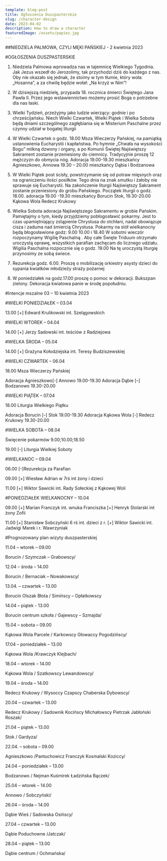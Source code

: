 ```yaml
---
template: blog-post
title: Ogłoszenia Duszpasterskie
slug: /character-design
date: 2023-04-02
description: How to draw a character
featuredImage: /assets/papiez.jpg
---
```

##NIEDZIELA PALMOWA, CZYLI MĘKI PAŃSKIEJ  - 2 kwietnia 2023                                   

#OGŁOSZENIA DUSZPASTERSKIE

1. Niedziela Palmowa wprowadza nas w tajemnicę Wielkiego Tygodnia. Jak Jezus wszedł do Jerozolimy, tak przychodzi dziś do każdego z nas. Oby nie okazało się jednak, że stoimy w tym tłumie, który woła: „Hosanna”, a za chwilę będzie wołał: „Na krzyż w Nim”! 

2. W dzisiejszą niedzielę,  przypada 18. rocznica śmierci Świętego Jana Pawła II. Przez jego wstawiennictwo możemy prosić Boga o potrzebne dla nas łaski. 

3. Wielki Tydzień,  przeżyjmy jako ludzie wierzący: godnie i po chrześcijańsku. Niech Wielki Czwartek, Wielki Piątek i Wielka Sobota będą dniami szczególnego zagłębiania się w Misterium Paschalne przez czynny udział w bogatej liturgii

4. W Wielki Czwartek o godz. 18.00   Msza Wieczerzy Pańskiej, na pamiątką ustanowienia Eucharystii i kapłaństwa. Po hymnie „Chwała na wysokości Bogu” milkną dzwony i organy, a po Komunii Świętej Najświętszy Sakrament zostanie przeniesiony do ciemnicy. Tradycyjnie proszę 12 mężczyzn do obmycia nóg. Adoracja 19.00-19.30 mieszkańcy  Agnieszkowo, Annowa 19.30 – 20.00 mieszkańcy Dąbia i Bodzanowa

5. W Wielki Piątek post ścisły,  powstrzymanie się od potraw mięsnych oraz na ograniczeniu ilości posiłków. Tego dnia na znak smutku i żałoby nie sprawuje się Eucharystii. Na zakończenie liturgii Najświętszy Sakrament zostanie przeniesiony do grobu Pańskiego.  Początek  liturgii o godz. 18.00. adoracja 19.00 -19.30  mieszkańcy Borucin Stok, 19.30-20.00 Kąkowa Wola Redecz Krukowy

6. Wielka Sobota adoracja Najświętszego Sakramentu w grobie Pańskim. Pamiętajmy o tym, kiedy przyjdziemy pobłogosławić pokarmy. Jest to czas upamiętniający zstąpienie Chrystusa do otchłani, nadal obowiązuje cisza i zaduma nad śmiercią Chrystusa. Pokarmy na stół wielkanocny będą błogosławione  godz: 9.00 10.00 i 18.40 W sobotni wieczór rozpoczynamy Wigilię Paschalną .  Aby całe 
Święte Triduum otrzymało uroczystą oprawę, wszystkich parafian zachęcam do licznego udziału. Wigilia Paschalna rozpocznie się o godz. 19.00 Na tę uroczystą liturgię przynosimy ze sobą świece. 

7. Rezurekcja godz. 6.00. Proszę o mobilizację orkiestry asysty dzieci do sypania kwiatków młodzieży straży pożarnej                                                                                                                       
8. W poniedziałek na godz.17.00 proszę o pomoc w dekoracji.  Bukszpan zielony. Dekoracja kwiatowa panie w środę popołudniu.

#Intencje mszalne 03 – 10 kwietnia 2023


#WIELKI PONIEDZIAŁEK – 03.04

13.00 [+] Edward Krulikowski int. Szelągowskich

#WIELKI WTOREK – 04.04

14.00 [+] Jerzy Sadowski int. teściów z Radziejowa

#WIELKA ŚRODA – 05.04

14.00 [+] Grażyna Kołodziejska  int. Teresy Budziszewskiej

#WIELKI CZWARTEK – 06.04

18.00 Msza Wieczerzy Pańskiej 

Adoracja Agnieszkowo[-]  Annowo 19.00-19.30
Adoracja Dąbie [–] Bodzanowo 19.30-20.00

#WIELKI PIĄTEK – 07.04

18.00 Liturgia Wielkiego Piątku

Adoracja Borucin [–] Stok 19.00-19.30
Adoracja Kąkowa Wola [-] Redecz Krukowy 19.30-20.00

#WIELKA SOBOTA – 08.04

Święcenie pokarmów 9.00;10.00;18.50

19.00 [-] Liturgia Wielkiej Soboty

#WIELKANOC  – 09.04

06.00 [-]Rezurekcja za Parafian

09.00 [+] Wiesław Adrian w  7rś int żony i dzieci

11.00 [+] Wiktor Sawicki  int. Rady Sołeckiej z Kąkowej Woli

#PONIEDZIAŁEK WIELKANOCNY – 10.04 

09.00 [+] Marian Franczyk int. wnuka Franciszka 
[+] Henryk Stolarski int żony Zofii

11.00 [+] Stanisław Sobczyński 6 rś int. dzieci z r. 
[+] Wiktor Sawicki int. Jadwigi Marek i r. Wawrzyniak  

#Prognozowany plan wizyty duszpasterskiej

11.04 – wtorek – 09.00

Borucin / Szymczak – Grabowscy/

12.04 – środa – 14.00

Borucin / Bernaciak – Nowakowscy/

13.04. – czwartek – 13.00

Borucin Olszak Błota / Simińscy – Opłatkowscy

14.04 – piątek  - 13.00

Borucin centrum szkoła / Gajewscy – Szmajda/

15.04 – sobota – 09.00 

Kąkowa Wola Parcele / Karkowscy Głowaccy Pogodzińscy/

17.04 – poniedziałek – 13.00 

Kąkowa Wola /Krawczyk Klejbach/

18.04 – wtorek – 14.00

Kąkowa Wola / Szatkowscy Lewandowscy/

19.04 – środa – 14.00

Redecz Krukowy / Wysoccy Czapscy Chaberska Dybowscy/

20.04 – czwartek – 13.00

Redecz Krukowy / Sadownik Kocińscy Michałowscy Pietrzak Jabłoński Roszak/

21.04 – piątek – 13.00

Stok / Gardyza/

22.04. – sobota – 09.00

Agnieszkowo /Pantuchowicz  Franczyk Kosmalski Koziccy/

24.04 – poniedziałek – 13.00

Bodzanowo / Nejman Kuśmirek Ładzińska Bączek/

25.04 – wtorek – 14.00

Annowo / Sobczyński/

26.04 – środa – 14.00

Dąbie Wieś / Sadowska Osińscy/

27.04 – czwartek – 13.00

Dąbie Poduchowne /Jatczak/

28.04 – piątek – 13.00

Dąbie centrum / Ochmańska/

